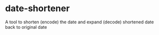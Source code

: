 # date-shortener
A tool to shorten (encode) the date and expand (decode) shortened date back to original date
